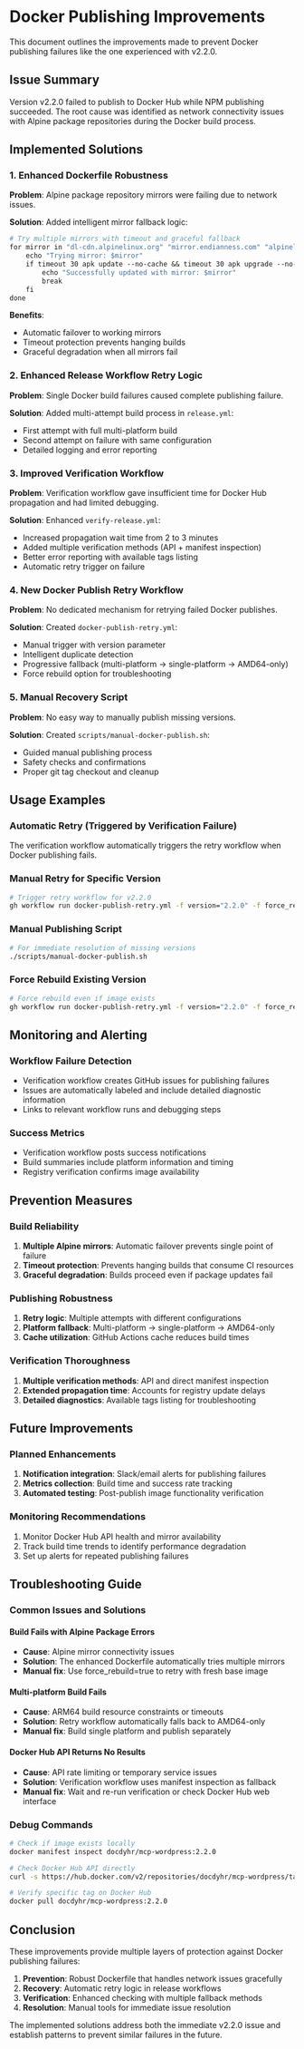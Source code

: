 # Docker Publishing Improvements

This document outlines the improvements made to prevent Docker publishing failures like the one experienced with v2.2.0.

## Issue Summary

Version v2.2.0 failed to publish to Docker Hub while NPM publishing succeeded. The root cause was identified as network connectivity issues with Alpine package repositories during the Docker build process.

## Implemented Solutions

### 1. Enhanced Dockerfile Robustness

**Problem**: Alpine package repository mirrors were failing due to network issues.

**Solution**: Added intelligent mirror fallback logic:
```dockerfile
# Try multiple mirrors with timeout and graceful fallback
for mirror in "dl-cdn.alpinelinux.org" "mirror.endianness.com" "alpinelinux.global.ssl.fastly.net"; do
    echo "Trying mirror: $mirror"
    if timeout 30 apk update --no-cache && timeout 30 apk upgrade --no-cache; then
        echo "Successfully updated with mirror: $mirror"
        break
    fi
done
```

**Benefits**:
- Automatic failover to working mirrors
- Timeout protection prevents hanging builds
- Graceful degradation when all mirrors fail

### 2. Enhanced Release Workflow Retry Logic

**Problem**: Single Docker build failures caused complete publishing failure.

**Solution**: Added multi-attempt build process in `release.yml`:
- First attempt with full multi-platform build
- Second attempt on failure with same configuration
- Detailed logging and error reporting

### 3. Improved Verification Workflow

**Problem**: Verification workflow gave insufficient time for Docker Hub propagation and had limited debugging.

**Solution**: Enhanced `verify-release.yml`:
- Increased propagation wait time from 2 to 3 minutes
- Added multiple verification methods (API + manifest inspection)
- Better error reporting with available tags listing
- Automatic retry trigger on failure

### 4. New Docker Publish Retry Workflow

**Problem**: No dedicated mechanism for retrying failed Docker publishes.

**Solution**: Created `docker-publish-retry.yml`:
- Manual trigger with version parameter
- Intelligent duplicate detection
- Progressive fallback (multi-platform → single-platform → AMD64-only)
- Force rebuild option for troubleshooting

### 5. Manual Recovery Script

**Problem**: No easy way to manually publish missing versions.

**Solution**: Created `scripts/manual-docker-publish.sh`:
- Guided manual publishing process
- Safety checks and confirmations
- Proper git tag checkout and cleanup

## Usage Examples

### Automatic Retry (Triggered by Verification Failure)
The verification workflow automatically triggers the retry workflow when Docker publishing fails.

### Manual Retry for Specific Version
```bash
# Trigger retry workflow for v2.2.0
gh workflow run docker-publish-retry.yml -f version="2.2.0" -f force_rebuild=false
```

### Manual Publishing Script
```bash
# For immediate resolution of missing versions
./scripts/manual-docker-publish.sh
```

### Force Rebuild Existing Version
```bash
# Force rebuild even if image exists
gh workflow run docker-publish-retry.yml -f version="2.2.0" -f force_rebuild=true
```

## Monitoring and Alerting

### Workflow Failure Detection
- Verification workflow creates GitHub issues for publishing failures
- Issues are automatically labeled and include detailed diagnostic information
- Links to relevant workflow runs and debugging steps

### Success Metrics
- Verification workflow posts success notifications
- Build summaries include platform information and timing
- Registry verification confirms image availability

## Prevention Measures

### Build Reliability
1. **Multiple Alpine mirrors**: Automatic failover prevents single point of failure
2. **Timeout protection**: Prevents hanging builds that consume CI resources
3. **Graceful degradation**: Builds proceed even if package updates fail

### Publishing Robustness
1. **Retry logic**: Multiple attempts with different configurations
2. **Platform fallback**: Multi-platform → single-platform → AMD64-only
3. **Cache utilization**: GitHub Actions cache reduces build times

### Verification Thoroughness
1. **Multiple verification methods**: API and direct manifest inspection
2. **Extended propagation time**: Accounts for registry update delays
3. **Detailed diagnostics**: Available tags listing for troubleshooting

## Future Improvements

### Planned Enhancements
1. **Notification integration**: Slack/email alerts for publishing failures
2. **Metrics collection**: Build time and success rate tracking
3. **Automated testing**: Post-publish image functionality verification

### Monitoring Recommendations
1. Monitor Docker Hub API health and mirror availability
2. Track build time trends to identify performance degradation
3. Set up alerts for repeated publishing failures

## Troubleshooting Guide

### Common Issues and Solutions

#### Build Fails with Alpine Package Errors
- **Cause**: Alpine mirror connectivity issues
- **Solution**: The enhanced Dockerfile automatically tries multiple mirrors
- **Manual fix**: Use force_rebuild=true to retry with fresh base image

#### Multi-platform Build Fails
- **Cause**: ARM64 build resource constraints or timeouts
- **Solution**: Retry workflow automatically falls back to AMD64-only
- **Manual fix**: Build single platform and publish separately

#### Docker Hub API Returns No Results
- **Cause**: API rate limiting or temporary service issues
- **Solution**: Verification workflow uses manifest inspection as fallback
- **Manual fix**: Wait and re-run verification or check Docker Hub web interface

### Debug Commands

```bash
# Check if image exists locally
docker manifest inspect docdyhr/mcp-wordpress:2.2.0

# Check Docker Hub API directly
curl -s https://hub.docker.com/v2/repositories/docdyhr/mcp-wordpress/tags | jq '.results[].name'

# Verify specific tag on Docker Hub
docker pull docdyhr/mcp-wordpress:2.2.0
```

## Conclusion

These improvements provide multiple layers of protection against Docker publishing failures:

1. **Prevention**: Robust Dockerfile that handles network issues gracefully
2. **Recovery**: Automatic retry logic in release workflows
3. **Verification**: Enhanced checking with multiple fallback methods
4. **Resolution**: Manual tools for immediate issue resolution

The implemented solutions address both the immediate v2.2.0 issue and establish patterns to prevent similar failures in the future.